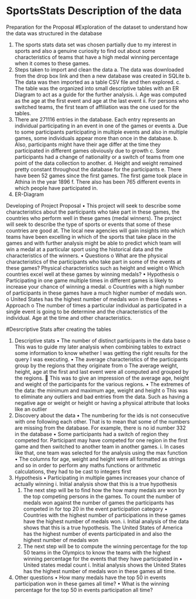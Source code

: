 # SportsStats Description of the data 


Preparation for the Proposal
#Exploration of the dataset to understand how the data was structured in the database
1.	The sports stats data set was chosen partially due to my interest in sports and also a genuine curiosity to find out about some characteristics of teams that have a high medal winning percentage when it comes to these games. 
2.	Steps taken to import and clean the data
  a.	The data was downloaded from the drop box link and then a new database was created in SQLite
  b.	The data was then imported as a table CSV file and then explored.
  c.	The table was the organized into small descriptive tables with an ER Diagram to act as a guide for the further analysis.
    i.	Age was computed as the age at the first event and age at the last event
    ii.	For persons who switched teams, the first team of affiliation was the one used for the tables. 
3.	There are 271116 entries in the database. Each entry represents an individual participating in an event in one of the games or events
  a.	Due to some participants participating in multiple events and also in multiple games, some individuals appear more than once in the database.
  b.	Also, participants might have their age differ at the time they participated in different games obviously due to growth
  c.	Some participants had a change of nationality or a switch of teams from one point of the data collection to another.
  d.	Height and weight remained pretty constant throughout the database for the participants
  e.	 There have been 52 games since the first games. The first game took place in Athina in the year 1896
  f.	There also has been 765 different events in which people have participated in.
4.	ER-Diagram
 

Developing of Project Proposal
•	This project will seek to describe some characteristics about the participants who take part in these games, 
  the countries who perform well in these games (medal winners). 
  The project will seek to describe the type of sports or events that some of these countries are good at. 
  The local new agencies will gain insights into which teams have been excelling in which of the sports that take place in the games and with further
  analysis might be able to predict which team will win a medal at a particular sport using the historical data and the characteristics of the winners.
•	Questions 
  o	What are the physical characteristics of the participants who take part in some of the events at these games? Physical characteristics such as height and weight 
  o	Which countries excel well at these games by winning medals?
•	Hypothesis
  o	Participating in one game multiple times in different games is likely to increase your chance of winning a medal.
  o	Countries with a high number of participants in these games have a much higher number of medals won.
  o	United States has the highest number of medals won in these Games
•	Approach
   o	The number of times a particular individual as participated in a single event is going to be determine and the characteristics of the individual.
   Age at the time and other characteristics. 
   
   
   #Desrcriptive Stats after creating the tables
1.	Descriptive stats 
  •	The number of distinct participants in the data base
    o	This was to guide my later analysis when combining tables to extract some information to know whether I was getting the right results for the query I was executing. 
  •	The average characteristics of the participants group by the regions that they originate from
    o	The average weight, height, age at the first and last event were all computed and grouped by the regions. 
      	This was to give an impression of the average age, height and weight of the participants for the various regions.
  •	The extremes of the data: the minimum and maximum age, weight and height
    o	This was to eliminate any outliers and bad entries from the data. Such as having a negative age or weight or height or having a physical attribute that looks like an outlier
2.	Discovery about the data
  •	The numbering for the ids is not consecutive with one following each other. That is to mean that some of the numbers are missing from the database. For example, there is no id number 332 in the database
  •	Some participants had a switch of region they competed for. Participant may have competed for one region in the first game and then switched to another team in another games.
    i.	In cases like that, one team was selected for the analysis using the max function 
  •	The columns for age, weight and height were all formatted as strings and so in order to perform any maths functions or arithmetic calculations, they had to be cast to integers first
3.	 Hypothesis
  •	Participating in multiple games increases your chance of actually winning
    i.	Initial analysis show that this is a true hypothesis
       1.	The next step will be to find how the how many medals are won by the top competing persons in the games. To count the number of medals won against the number of games the participants has competed in for top 20 in the event participation category 
  •	Countries with the highest number of participations in these games have the highest number of medals won. 
    i.	Initial analysis of the data shows that this is a true hypothesis. The United States of America has the highest number of events participated in and also the highest number of medals won
      1.	The next step will be to compute the winning percentage for the top 50 teams in the Olympics to know the teams with the highest winning percentage for the events that they have participated in
      •	United states medal count
    i.	Initial analysis shows the United States has the highest number of medals won in these games all time.
4.	Other questions
    •	How many medals have the top 50 in events participation won in these games all time?
    •	What is the winning percentage for the top 50 in events participation all time?

